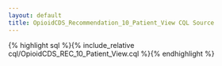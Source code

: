 ```yaml
---
layout: default
title: OpioidCDS_Recommendation_10_Patient_View CQL Source
---
```


{% highlight sql %}{% include_relative cql/OpioidCDS_REC_10_Patient_View.cql %}{% endhighlight %}
